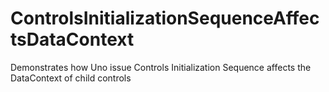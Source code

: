 # ControlsInitializationSequenceAffectsDataContext
Demonstrates how Uno issue Controls Initialization Sequence affects the DataContext of child controls
